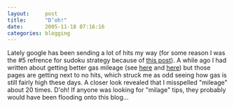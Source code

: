 ```yaml
---
layout:     post
title:      "D’oh!"
date:       2005-11-18 07:16:16
categories: blogging
---
```

Lately google has been sending a lot of hits my way (for some reason I was the #5 refrence for sudoku strategy because of [this post](http://ironboundsoftware.com/blog/2005/10/20/sudoku-strategy/)). A while ago I had written about getting better gas mileage (see [here](http://ironboundsoftware.com/blog/2005/09/27/getting-better-gas-mileage-part-1/) and [here](http://ironboundsoftware.com/blog/2005/09/28/getting-better-gas-mileage-part-2/)) but those pages are getting next to no hits, which struck me as odd seeing how gas is still fairly high these days. A closer look revealed that I misspelled "mileage" about 20 times. D'oh! If anyone was looking for "milage" tips, they probably would have been flooding onto this blog...
